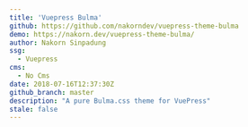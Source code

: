 ```yaml
---
title: 'Vuepress Bulma'
github: https://github.com/nakorndev/vuepress-theme-bulma
demo: https://nakorn.dev/vuepress-theme-bulma/
author: Nakorn Sinpadung
ssg:
  - Vuepress
cms:
  - No Cms
date: 2018-07-16T12:37:30Z
github_branch: master
description: "A pure Bulma.css theme for VuePress"
stale: false
---
```

